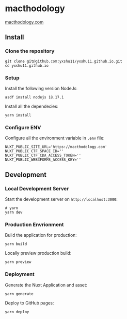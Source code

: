# macthodology

[macthodology.com](https://macthodology.com)

## Install

### Clone the repository

```shell
git clone git@github.com:yxshu11/yxshu11.github.io.git
cd yxshu11.github.io
```

### Setup

Install the following version NodeJs:

```shell
asdf install nodejs 18.17.1
```

Install all the dependecies:

```shell
yarn install
```

### Configure ENV

Configure all the environment variable in `.env` file:

```
NUXT_PUBLIC_SITE_URL='https://macthodology.com'
NUXT_PUBLIC_CTF_SPACE_ID=''
NUXT_PUBLIC_CTF_CDA_ACCESS_TOKEN=''
NUXT_PUBLIC_WEB3FORMS_ACCESS_KEY=''
```


## Development
### Local Development Server

Start the development server on `http://localhost:3000`:

```shell
# yarn
yarn dev
```

### Production Envrionment

Build the application for production:

```shell
yarn build
```

Locally preview production build:

```shell
yarn preview
```

### Deployment

Generate the Nuxt Application and asset:

```shell
yarn generate
```

Deploy to GitHub pages:

```shell
yarn deploy
```
